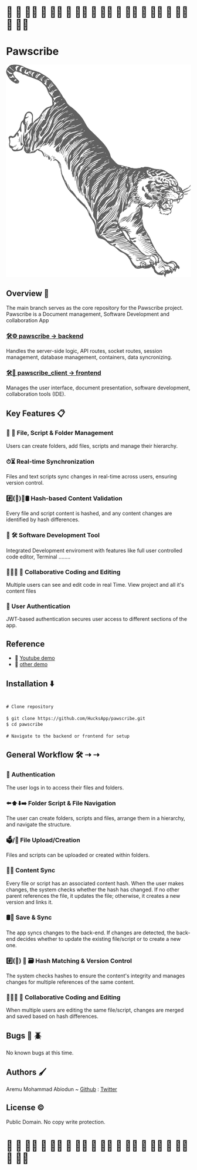 # 🐾 🐾 🐾🐾 🐾 🐾🐾 🐾 🐾🐾 🐾 🐾🐾 🐾 🐾🐾 🐾 🐾🐾 🐾 🐾🐾 🐾 🐾🐾 
#  Pawscribe
![PAWSCRIBE](https://github.com/HucksApp/pawscribe/blob/pawscribe_client/src/images/back5.svg "Title is optional")

## Overview 📖
The main branch serves as the core repository for the Pawscribe project.
Pawscribe is a Document management, Software Development and collaboration App
### [🛠⚙️ pawscribe -> backend](https://github.com/HucksApp/pawscribe/tree/pawscribe "backend")
Handles the server-side logic, API routes, socket routes, session management, database management, containers, data syncronizing.
### [🛠📲 pawscribe_client -> frontend](https://github.com/HucksApp/pawscribe/tree/pawscribe_client "frontend")
Manages the user interface, document presentation, software development, collaboration tools (IDE).

## Key Features 📋
### 📄 📁 File, Script & Folder Management
Users can create folders, add files, scripts and manage their hierarchy.
### ⏱⏳ Real-time Synchronization
Files and text scripts sync changes in real-time across users, ensuring version control.
### #️⃣(📃)🔀🛢 Hash-based Content Validation
Every file and script content is hashed, and any content changes are identified by hash differences.
### 📑 🛠 Software Development Tool  
Integrated Development enviroment with features like full user controlled code editor, Terminal ........
### 👩‍👧‍👧 📝 Collaborative Coding and Editing 
Multiple users can see and edit code in real Time. View project and all it's content files
### 🔐 User Authentication 
JWT-based authentication secures user access to different sections of the app.

## Reference  
* 🎥 [Youtube demo](https://www.youtube.com/watch?v=6JbJsOSW1fM "pawscribe")
* 🎥 [other demo](https://www.flexclip.com/share/694478929b9c352b019f1d0c0ec1f27c7cdfab8.html "pawscribe")

## Installation  ⬇️
```

# Clone repository

$ git clone https://github.com/HucksApp/pawscribe.git
$ cd pawscribe

# Navigate to the backend or frontend for setup

```

## General Workflow 🛠 ⇢ ⇢
### 🔏 Authentication 
The user logs in to access their files and folders.
### ⬅️⬆️⬇️➡️ Folder Script & File Navigation 
The user can create folders, scripts and files, arrange them in a hierarchy, and navigate the structure.
### 🗳/📄 File Upload/Creation
Files and scripts can be uploaded or created within folders.
### 📄🔄 Content Sync
Every file or script has an associated content hash. When the user makes changes, the system checks whether the hash has changed. If no other parent references the file, it updates the file; otherwise, it creates a new version and links it.
### 🛢🔄 Save & Sync
The app syncs changes to the back-end. If changes are detected, the back-end decides whether to update the existing file/script or to create a new one.
### #️⃣(📃) 🔀 🗃 Hash Matching & Version Control
The system checks hashes to ensure the content's integrity and manages changes for multiple references of the same content.
### 👩‍👧‍👧 📝 Collaborative Coding and Editing
When multiple users are editing the same file/script, changes are merged and saved based on hash differences.

## Bugs 🐛 🪲
No known bugs at this time. 

## Authors 🖌
Aremu Mohammad Abiodun ~ [Github](https://github.com/Hucksapp) : [Twitter](https://twitter.com/hucks_jake)  

## License ©
Public Domain. No copy write protection. 

# 🐾 🐾 🐾🐾 🐾 🐾🐾 🐾 🐾🐾 🐾 🐾🐾 🐾 🐾🐾 🐾 🐾🐾 🐾 🐾🐾 🐾 🐾🐾
